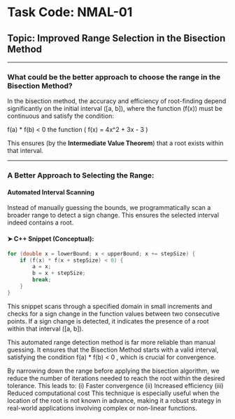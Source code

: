 # Task Code: NMAL-01  
## Topic: Improved Range Selection in the Bisection Method

---

###  What could be the better approach to choose the range in the Bisection Method?

In the bisection method, the accuracy and efficiency of root-finding depend significantly on the initial interval \([a, b]\), where the function \(f(x)\) must be continuous and satisfy the condition:

f(a) * f(b) < 0
the function \( f(x) = 4x^2 + 3x - 3 \)


This ensures (by the **Intermediate Value Theorem**) that a root exists within that interval.

---

###  A Better Approach to Selecting the Range:

#### **Automated Interval Scanning**

Instead of manually guessing the bounds, we programmatically scan a broader range to detect a sign change. This ensures the selected interval indeed contains a root.

#### ➤ C++ Snippet (Conceptual):

```cpp
for (double x = lowerBound; x < upperBound; x += stepSize) {
    if (f(x) * f(x + stepSize) < 0) {
        a = x;
        b = x + stepSize;
        break;
    }
}


````
This snippet scans through a specified domain in small increments and checks for a sign change in the function values between two consecutive points. If a sign change is detected, it indicates the presence of a root within that interval \([a, b]\).

This automated range detection method is far more reliable than manual guessing. It ensures that the Bisection Method starts with a valid interval, satisfying the condition f(a) * f(b) < 0 , which is crucial for convergence.

By narrowing down the range before applying the bisection algorithm, we reduce the number of iterations needed to reach the root within the desired tolerance. This leads to:
    (i) Faster convergence
    (ii) Increased efficiency
    (iii) Reduced computational cost
This technique is especially useful when the location of the root is not known in advance, making it a robust strategy in real-world applications involving complex or non-linear functions.
